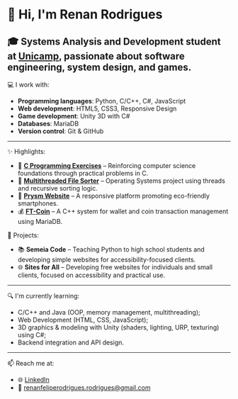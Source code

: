 # 👋 Hi, I'm Renan Rodrigues

🎓 Systems Analysis and Development student at [Unicamp](https://www.unicamp.br), passionate about software engineering, system design, and games.
---
💻 I work with:
- **Programming languages**: Python, C/C++, C#, JavaScript
- **Web development**: HTML5, CSS3, Responsive Design
- **Game development**: Unity 3D with C#
- **Databases**: MariaDB
- **Version control**: Git & GitHub
---
✨ Highlights:
- 🧠 **[C Programming Exercises](https://github.com/Orphn/C-Program-Exercises)** – Reinforcing computer science foundations through practical problems in C.
- 🔄 **[Multithreaded File Sorter](https://github.com/Orphn/Multithreaded-File-Sorter-UNICAMP)** – Operating Systems project using threads and recursive sorting logic.
- 🌿 **[Prysm Website](https://github.com/Orphn/Prysm-Responsive-Website)** – A responsive platform promoting eco-friendly smartphones.
- 💰 **[FT-Coin](https://github.com/MarceloSantosBMDev/FT-coin)** – A C++ system for wallet and coin transaction management using MariaDB.

🚀 Projects:
- 📚 **Semeia Code** – Teaching Python to high school students and developing simple websites for accessibility-focused clients.
- 🌐 **Sites for All** – Developing free websites for individuals and small clients, focused on accessibility and practical use.
---
🔍 I'm currently learning:
- C/C++ and Java (OOP, memory management, multithreading);
- Web Development (HTML, CSS, JavaScript);
- 3D graphics & modeling with Unity (shaders, lighting, URP, texturing) using C#;
- Backend integration and API design.
---
📫 Reach me at:
- 🌐 [LinkedIn](https://www.linkedin.com/in/renan-felipe-rodrigues)
- 📧 renanfeliperodrigues.rodrigues@gmail.com
